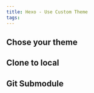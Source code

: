 ```yaml
---
title: Hexo - Use Custom Theme
tags:
---
```


## Chose your theme

## Clone to local 

## Git Submodule

